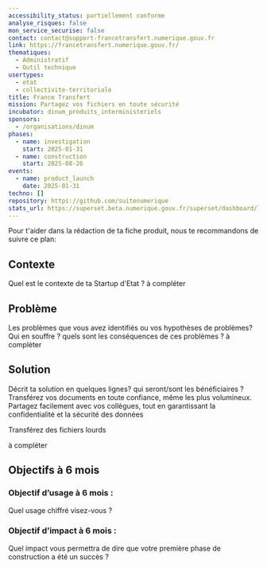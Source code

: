 ```yaml
---
accessibility_status: partiellement conforme
analyse_risques: false
mon_service_securise: false
contact: contact@support-francetransfert.numerique.gouv.fr
link: https://francetransfert.numerique.gouv.fr/
thematiques:
  - Administratif
  - Outil technique
usertypes:
  - etat
  - collectivite-territoriale
title: France Transfert
mission: Partagez vos fichiers en toute sécurité
incubator: dinum_produits_interministeriels
sponsors:
  - /organisations/dinum
phases:
  - name: investigation
    start: 2025-01-31
  - name: construction
    start: 2025-08-26
events:
  - name: product_launch
    date: 2025-01-31
techno: []
repository: https://github.com/suitenumerique
stats_url: https://superset.beta.numerique.gouv.fr/superset/dashboard/lasuite/
---
```

Pour t'aider dans la rédaction de ta fiche produit, nous te recommandons de suivre ce plan: 

## Contexte

Quel est le contexte de ta Startup d'Etat ? à compléter

## Problème

Les problèmes que vous avez identifiés ou vos hypothèses de problèmes? Qui en souffre ? quels sont les conséquences de ces problèmes ? à compléter

## Solution

Décrit ta solution en quelques lignes? qui seront/sont les bénéficiaires ? 
Transférez vos documents en toute confiance, même les plus volumineux. Partagez facilement avec vos collègues, tout en garantissant la confidentialité et la sécurité des données

Transférez des fichiers lourds

à compléter

## Objectifs à 6 mois

### Objectif d’usage à 6 mois : 
Quel usage chiffré visez-vous ?
### Objectif d’impact à 6 mois : 
Quel impact vous permettra de dire que votre première phase de construction a été un succès ?

